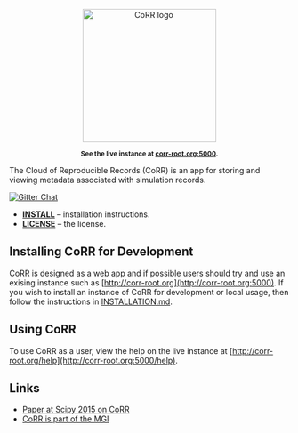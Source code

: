 <p align="center">
    <img src="https://rawgit.com/usnistgov/corr/master/corr-view/frontend/images/logo.svg"
         height="240"
         alt="CoRR logo"
         class="inline">
</p>

<p align="center"><sup><strong>
See the live instance at <a href="http://corr-root.org/">corr-root.org:5000</a>.
</strong></sup></p>

The Cloud of Reproducible Records (CoRR) is an app for storing and
viewing metadata associated with simulation records.

[![Gitter Chat](https://img.shields.io/gitter/room/gitterHQ/gitter.svg)](https://gitter.im/usnistgov/corr)

* **[INSTALL](INSTALLATION.md)** – installation instructions.
* **[LICENSE](LICENSE)** – the license.

## Installing CoRR for Development

CoRR is designed as a web app and if possible users should try and use
an exising instance such as
[http://corr-root.org](http://corr-root.org:5000). If you wish to install
an instance of CoRR for development or local usage, then follow the
instructions in [INSTALLATION.md](INSTALLATION.md).

## Using CoRR

To use CoRR as a user, view the help on the live instance at
[http://corr-root.org/help](http://corr-root.org:5000/help).

## Links

* [Paper at Scipy 2015 on CoRR](http://conference.scipy.org/proceedings/scipy2015/pdfs/yannick_congo.pdf)
* [CoRR is part of the MGI](https://mgi.nist.gov/cloud-reproducible-records)
